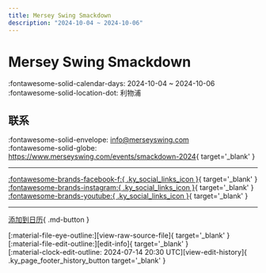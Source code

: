```yaml
---
title: Mersey Swing Smackdown
description: "2024-10-04 ~ 2024-10-06"
---
```


# Mersey Swing Smackdown 

:fontawesome-solid-calendar-days: 2024-10-04 ~ 2024-10-06  
:fontawesome-solid-location-dot: 利物浦  

## 联系

:fontawesome-solid-envelope: <info@merseyswing.com>  
:fontawesome-solid-globe: <https://www.merseyswing.com/events/smackdown-2024>{ target='_blank' }  

---

 [:fontawesome-brands-facebook-f:{ .ky_social_links_icon }](https://www.facebook.com/MerseySwing){ target='_blank' } [:fontawesome-brands-instagram:{ .ky_social_links_icon }](https://instagram.com/merseyswing){ target='_blank' } [:fontawesome-brands-youtube:{ .ky_social_links_icon }](https://youtube.com/@merseyswing){ target='_blank' }

---

[添加到日历](https://swing.news/ics/zh-Hans/2024/en_GB/mersey-swing-smackdown-2024.ics){ .md-button }

<div class="ky_page_footer" markdown>
<div class="ky_page_footer_trailing" markdown="span">
[:material-file-eye-outline:][view-raw-source-file]{ target='_blank' }
[:material-file-edit-outline:][edit-info]{ target='_blank' }
</div>
<div class="ky_page_footer_leading" markdown="span">
[:material-clock-edit-outline: 2024-07-14 20:30 UTC][view-edit-history]{ .ky_page_footer_history_button target='_blank' }
</div>
</div>

[view-raw-source-file]: https://github.com/swingdance/events/blob/main/2024/en_GB/mersey-swing-smackdown-2024.json "查看原始源文件"
[edit-info]: https://github.com/swingdance/events/issues/new?assignees=&labels=update+event&projects=&template=03-update_entity.yml&title=%5B2024%2Fen_GB%5D%20Mersey%20Swing%20Smackdown&region=en_GB&year=2024&id=mersey-swing-smackdown-2024&name=Mersey%20Swing%20Smackdown&org_id= "编辑信息"

[view-edit-history]: https://github.com/swingdance/events/commits/main/2024/en_GB/mersey-swing-smackdown-2024.json "查看编辑历史"
